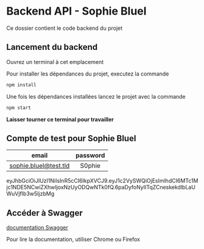 # Backend API - Sophie Bluel

Ce dossier contient le code backend du projet

## Lancement du backend

Ouvrez un terminal à cet emplacement

Pour installer les dépendances du projet, executez la commande 
```bash 
npm install
```

Une fois les dépendances installées lancez le projet avec la commande 
```bash 
npm start
```

**Laisser tourner ce terminal pour travailler**

## Compte de test pour Sophie Bluel

|email|password|
| :---------------: | :---------------: |
|sophie.bluel@test.tld|S0phie|
eyJhbGciOiJIUzI1NiIsInR5cCI6IkpXVCJ9.eyJ1c2VySWQiOjEsImlhdCI6MTc1Mjc1NDE5NCwiZXhwIjoxNzUyODQwNTk0fQ.6paDyfoNyIITqZCneskekdlbLaUWuVjfIb3w5IjzbMg

## Accéder à Swagger

[documentation Swagger](http://localhost:5678/api-docs/)

Pour lire la documentation, utiliser Chrome ou Firefox
